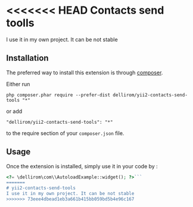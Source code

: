 <<<<<<< HEAD
Contacts send toolls
====================
I use it in my own project. It can be not stable

Installation
------------

The preferred way to install this extension is through [composer](http://getcomposer.org/download/).

Either run

```
php composer.phar require --prefer-dist dellirom/yii2-contacts-send-tools "*"
```

or add

```
"dellirom/yii2-contacts-send-tools": "*"
```

to the require section of your `composer.json` file.


Usage
-----

Once the extension is installed, simply use it in your code by  :

```php
<?= \dellirom\com\\AutoloadExample::widget(); ?>```
=======
# yii2-contacts-send-tools
I use it in my own project. It can be not stable
>>>>>>> 73eee4dbead1eb3a661b415bb059bd5b4e96c167
